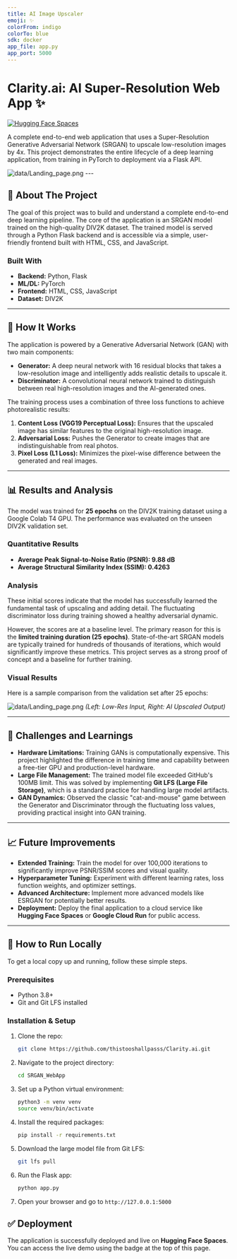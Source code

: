 ```yaml
---
title: AI Image Upscaler
emoji: ✨
colorFrom: indigo
colorTo: blue
sdk: docker
app_file: app.py
app_port: 5000
---
```




# Clarity.ai: AI Super-Resolution Web App ✨

[![Hugging Face Spaces](https://img.shields.io/badge/%F0%9F%A4%97%20Hugging%20Face-Spaces-blue)](https://huggingface.co/spaces/BlackJack84/ai-image-upscaler)

A complete end-to-end web application that uses a Super-Resolution Generative Adversarial Network (SRGAN) to upscale low-resolution images by 4x. This project demonstrates the entire lifecycle of a deep learning application, from training in PyTorch to deployment via a Flask API.

![data/Landing_page.png](...) ---

## 🚀 About The Project

The goal of this project was to build and understand a complete end-to-end deep learning pipeline. The core of the application is an SRGAN model trained on the high-quality DIV2K dataset. The trained model is served through a Python Flask backend and is accessible via a simple, user-friendly frontend built with HTML, CSS, and JavaScript.

### Built With
* **Backend:** Python, Flask
* **ML/DL:** PyTorch
* **Frontend:** HTML, CSS, JavaScript
* **Dataset:** DIV2K

---

## 🔧 How It Works

The application is powered by a Generative Adversarial Network (GAN) with two main components:
* **Generator:** A deep neural network with 16 residual blocks that takes a low-resolution image and intelligently adds realistic details to upscale it.
* **Discriminator:** A convolutional neural network trained to distinguish between real high-resolution images and the AI-generated ones.

The training process uses a combination of three loss functions to achieve photorealistic results:
1.  **Content Loss (VGG19 Perceptual Loss):** Ensures that the upscaled image has similar features to the original high-resolution image.
2.  **Adversarial Loss:** Pushes the Generator to create images that are indistinguishable from real photos.
3.  **Pixel Loss (L1 Loss):** Minimizes the pixel-wise difference between the generated and real images.

---

## 📊 Results and Analysis

The model was trained for **25 epochs** on the DIV2K training dataset using a Google Colab T4 GPU. The performance was evaluated on the unseen DIV2K validation set.

### Quantitative Results
* **Average Peak Signal-to-Noise Ratio (PSNR): 9.88 dB**
* **Average Structural Similarity Index (SSIM): 0.4263**

### Analysis
These initial scores indicate that the model has successfully learned the fundamental task of upscaling and adding detail. The fluctuating discriminator loss during training showed a healthy adversarial dynamic.

However, the scores are at a baseline level. The primary reason for this is the **limited training duration (25 epochs)**. State-of-the-art SRGAN models are typically trained for hundreds of thousands of iterations, which would significantly improve these metrics. This project serves as a strong proof of concept and a baseline for further training.

### Visual Results
Here is a sample comparison from the validation set after 25 epochs:

![data/Landing_page.png](...) *(Left: Low-Res Input, Right: AI Upscaled Output)*


---

## 🧠 Challenges and Learnings

* **Hardware Limitations:** Training GANs is computationally expensive. This project highlighted the difference in training time and capability between a free-tier GPU and production-level hardware.
* **Large File Management:** The trained model file exceeded GitHub's 100MB limit. This was solved by implementing **Git LFS (Large File Storage)**, which is a standard practice for handling large model artifacts.
* **GAN Dynamics:** Observed the classic "cat-and-mouse" game between the Generator and Discriminator through the fluctuating loss values, providing practical insight into GAN training.

---

## 📈 Future Improvements

* **Extended Training:** Train the model for over 100,000 iterations to significantly improve PSNR/SSIM scores and visual quality.
* **Hyperparameter Tuning:** Experiment with different learning rates, loss function weights, and optimizer settings.
* **Advanced Architecture:** Implement more advanced models like ESRGAN for potentially better results.
* **Deployment:** Deploy the final application to a cloud service like **Hugging Face Spaces** or **Google Cloud Run** for public access.

---

## 🚀 How to Run Locally

To get a local copy up and running, follow these simple steps.

### Prerequisites
* Python 3.8+
* Git and Git LFS installed

### Installation & Setup
1.  Clone the repo:
    ```sh
    git clone https://github.com/thistooshallpasss/Clarity.ai.git
    ```
2.  Navigate to the project directory:
    ```sh
    cd SRGAN_WebApp
    ```
3.  Set up a Python virtual environment:
    ```sh
    python3 -m venv venv
    source venv/bin/activate
    ```
4.  Install the required packages:
    ```sh
    pip install -r requirements.txt
    ```
5.  Download the large model file from Git LFS:
    ```sh
    git lfs pull
    ```
6.  Run the Flask app:
    ```sh
    python app.py
    ```
7.  Open your browser and go to `http://127.0.0.1:5000` 


## ✅ Deployment

The application is successfully deployed and live on **Hugging Face Spaces**. You can access the live demo using the badge at the top of this page.
